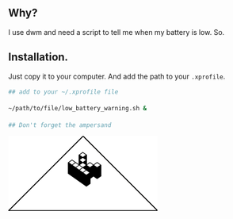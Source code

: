 Why?
---

I use dwm and need a script to tell me when my battery is low.
So.

Installation.
---
Just copy it to your computer. And add the path to your `.xprofile`.

```bash
## add to your ~/.xprofile file

~/path/to/file/low_battery_warning.sh &

## Don't forget the ampersand
```

![](kopimi-sm.png)

